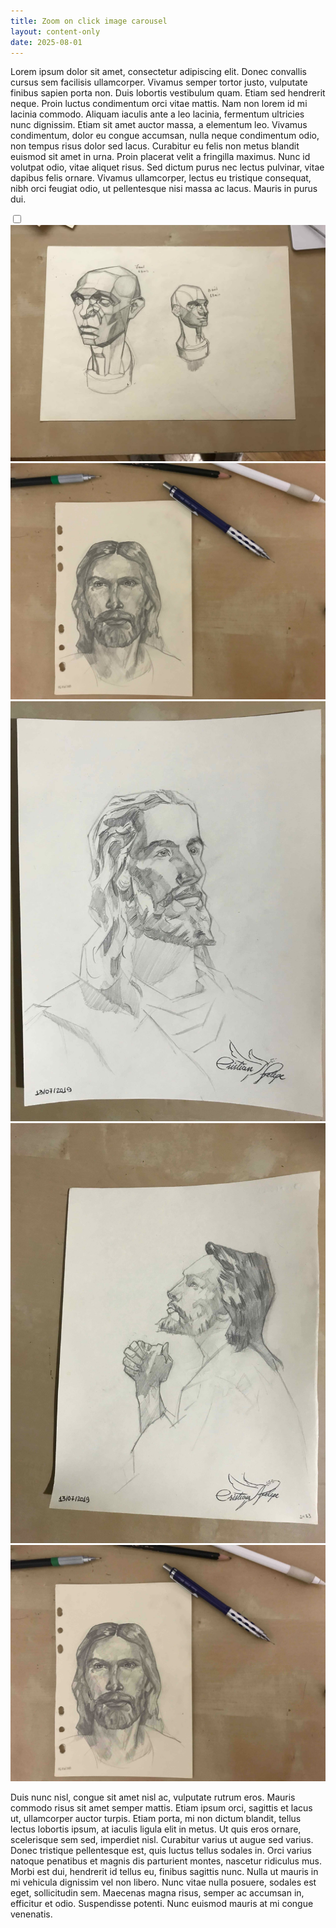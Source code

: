 ```yaml
---
title: Zoom on click image carousel
layout: content-only
date: 2025-08-01
---
```


<style>

</style>

<div class="container">
<p>Lorem ipsum dolor sit amet, consectetur adipiscing elit. Donec convallis cursus sem facilisis ullamcorper. Vivamus semper tortor justo, vulputate finibus sapien porta non. Duis lobortis vestibulum quam. Etiam sed hendrerit neque. Proin luctus condimentum orci vitae mattis. Nam non lorem id mi lacinia commodo. Aliquam iaculis ante a leo lacinia, fermentum ultricies nunc dignissim. Etiam sit amet auctor massa, a elementum leo. Vivamus condimentum, dolor eu congue accumsan, nulla neque condimentum odio, non tempus risus dolor sed lacus. Curabitur eu felis non metus blandit euismod sit amet in urna. Proin placerat velit a fringilla maximus. Nunc id volutpat odio, vitae aliquet risus. Sed dictum purus nec lectus pulvinar, vitae dapibus felis ornare. Vivamus ullamcorper, lectus eu tristique consequat, nibh orci feugiat odio, ut pellentesque nisi massa ac lacus. Mauris in purus dui.</p>

<label for="toggle-size" class="img-caroussel">
<input type="checkbox" id="toggle-size" />
<img src="./6.jpg" loading="eager" decoding="sync" />
<img src="./1.jpg" loading="eager" decoding="sync" />
<img src="./2.jpg" loading="eager" decoding="sync" />
<img src="./3.jpg" loading="eager" decoding="sync" />
<img src="./4.jpeg" loading="eager" decoding="sync" />
</label>

<p>
Duis nunc nisl, congue sit amet nisl ac, vulputate rutrum eros. Mauris commodo risus sit amet semper mattis. Etiam ipsum orci, sagittis et lacus ut, ullamcorper auctor turpis. Etiam porta, mi non dictum blandit, tellus lectus lobortis ipsum, at iaculis ligula elit in metus. Ut quis eros ornare, scelerisque sem sed, imperdiet nisl. Curabitur varius ut augue sed varius. Donec tristique pellentesque est, quis luctus tellus sodales in. Orci varius natoque penatibus et magnis dis parturient montes, nascetur ridiculus mus. Morbi est dui, hendrerit id tellus eu, finibus sagittis nunc. Nulla ut mauris in mi vehicula dignissim vel non libero. Nunc vitae nulla posuere, sodales est eget, sollicitudin sem. Maecenas magna risus, semper ac accumsan in, efficitur et odio. Suspendisse potenti. Nunc euismod mauris at mi congue venenatis.
</p>
</div>
